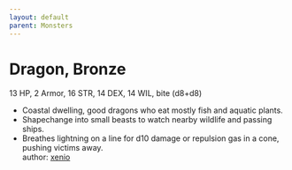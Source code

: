 ```yaml
---
layout: default
parent: Monsters 
--- 
```

# Dragon, Bronze
13 HP, 2 Armor, 16 STR, 14 DEX, 14 WIL, bite (d8+d8)  
- Coastal dwelling, good dragons who eat mostly fish and aquatic plants.  
- Shapechange into small beasts to watch nearby wildlife and passing ships.  
- Breathes lightning on a line for d10 damage or repulsion gas in a cone, pushing victims away.  
author: [xenio](https://xenioinabottle.blogspot.com/2021/02/classic-monsters-for-cairnito-part-1.html) 
